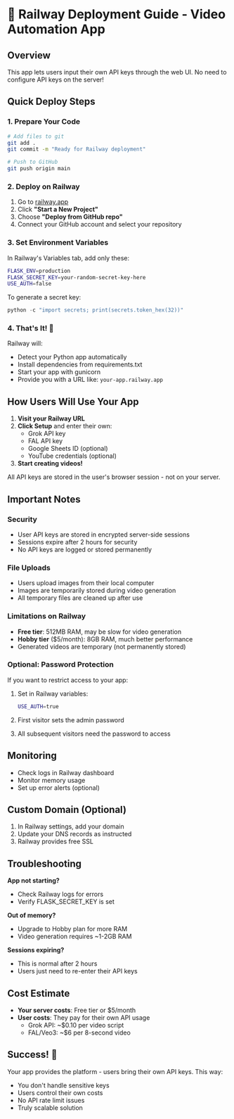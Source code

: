 # 🚂 Railway Deployment Guide - Video Automation App

## Overview
This app lets users input their own API keys through the web UI. No need to configure API keys on the server!

## Quick Deploy Steps

### 1. **Prepare Your Code**

```bash
# Add files to git
git add .
git commit -m "Ready for Railway deployment"

# Push to GitHub
git push origin main
```

### 2. **Deploy on Railway**

1. Go to [railway.app](https://railway.app)
2. Click **"Start a New Project"**
3. Choose **"Deploy from GitHub repo"**
4. Connect your GitHub account and select your repository

### 3. **Set Environment Variables**

In Railway's Variables tab, add only these:

```bash
FLASK_ENV=production
FLASK_SECRET_KEY=your-random-secret-key-here
USE_AUTH=false
```

To generate a secret key:
```python
python -c "import secrets; print(secrets.token_hex(32))"
```

### 4. **That's It! 🎉**

Railway will:
- Detect your Python app automatically
- Install dependencies from requirements.txt
- Start your app with gunicorn
- Provide you with a URL like: `your-app.railway.app`

## How Users Will Use Your App

1. **Visit your Railway URL**
2. **Click Setup** and enter their own:
   - Grok API key
   - FAL API key  
   - Google Sheets ID (optional)
   - YouTube credentials (optional)
3. **Start creating videos!**

All API keys are stored in the user's browser session - not on your server.

## Important Notes

### Security
- User API keys are stored in encrypted server-side sessions
- Sessions expire after 2 hours for security
- No API keys are logged or stored permanently

### File Uploads
- Users upload images from their local computer
- Images are temporarily stored during video generation
- All temporary files are cleaned up after use

### Limitations on Railway
- **Free tier**: 512MB RAM, may be slow for video generation
- **Hobby tier** ($5/month): 8GB RAM, much better performance
- Generated videos are temporary (not permanently stored)

### Optional: Password Protection

If you want to restrict access to your app:

1. Set in Railway variables:
   ```bash
   USE_AUTH=true
   ```

2. First visitor sets the admin password
3. All subsequent visitors need the password to access

## Monitoring

- Check logs in Railway dashboard
- Monitor memory usage
- Set up error alerts (optional)

## Custom Domain (Optional)

1. In Railway settings, add your domain
2. Update your DNS records as instructed
3. Railway provides free SSL

## Troubleshooting

**App not starting?**
- Check Railway logs for errors
- Verify FLASK_SECRET_KEY is set

**Out of memory?**
- Upgrade to Hobby plan for more RAM
- Video generation requires ~1-2GB RAM

**Sessions expiring?**
- This is normal after 2 hours
- Users just need to re-enter their API keys

## Cost Estimate

- **Your server costs**: Free tier or $5/month
- **User costs**: They pay for their own API usage
  - Grok API: ~$0.10 per video script
  - FAL/Veo3: ~$6 per 8-second video

## Success! 🎉

Your app provides the platform - users bring their own API keys. This way:
- You don't handle sensitive keys
- Users control their own costs
- No API rate limit issues
- Truly scalable solution